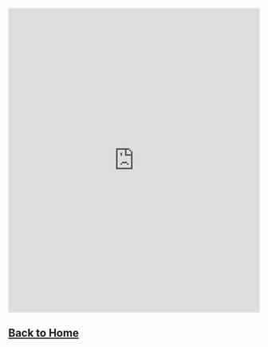 <iframe src="https://docs.google.com/forms/d/e/1FAIpQLSd6GJvJ0PFQs6O3i7N_V18wQ4N-m2IUxoRtJJXX4h4p57TvoQ/viewform?embedded=true" width="100%" height="610" frameborder="0" marginheight="0" marginwidth="0">Loading...</iframe>

## [Back to Home](https://skiptheboringstuff.com)
